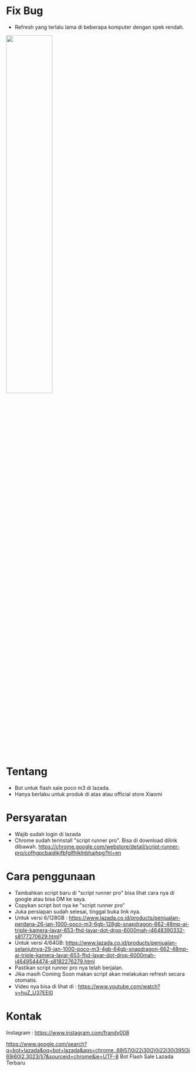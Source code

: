 # Fix Bug
- Refresh yang terlalu lama di beberapa komputer dengan spek rendah.

<img src="https://id-live-01.slatic.net/p/230635e46b0fe7fed0c1ea3988b13cb4.jpg" width="50%">

# Tentang

- Bot untuk flash sale poco m3 di lazada.
- Hanya berlaku untuk produk di atas atau official store Xiaomi

# Persyaratan
- Wajib sudah login di lazada
- Chrome sudah terinstall "script runner pro". Bisa di download dilink dibawah.
https://chrome.google.com/webstore/detail/script-runner-pro/cofhgpcbaidjkjfbfglfhlklnbhajhpg?hl=en

# Cara penggunaan
- Tambahkan script baru di "script runner pro" bisa lihat cara nya di google atau bisa DM ke saya.
- Copykan script bot nya ke "script runner pro"
- Juka persiapan sudah selesai, tinggal buka link nya.
- Untuk versi 6/128GB :
https://www.lazada.co.id/products/penjualan-perdana-26-jan-1000-poco-m3-6gb-128gb-snapdragon-662-48mp-ai-triple-kamera-layar-653-fhd-layar-dot-drop-6000mah-i4648390332-s8177270629.html?
- Untuk versi 4/64GB:
https://www.lazada.co.id/products/penjualan-selanjutnya-29-jan-1000-poco-m3-4gb-64gb-snapdragon-662-48mp-ai-triple-kamera-layar-653-fhd-layar-dot-drop-6000mah-i4649544474-s8182276279.html
- Pastikan script runner pro nya telah berjalan.
- Jika masih Coming Soon makan script akan melakukan refresh secara otomatis.
- Video nya bisa di lihat di : https://www.youtube.com/watch?v=huZ_U37EEl0

# Kontak
Instagram : https://www.instagram.com/frandy008


https://www.google.com/search?q=bot+lazada&oq=bot+lazada&aqs=chrome..69i57j0i22i30l2j0i22i30i395l3j69i60l2.3023j1j7&sourceid=chrome&ie=UTF-8
Bot Flash Sale Lazada Terbaru
